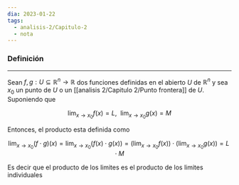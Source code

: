 ```yaml
---
dia: 2023-01-22
tags:
  - analisis-2/Capitulo-2
  - nota
---
```

### Definición
---
Sean $f, g : U \subseteq \mathbb{R}^n \to \mathbb{R}$ dos funciones definidas en el abierto $U$ de $\mathbb{R}^n$ y sea $x_0$ un punto de $U$ o un [[analisis 2/Capitulo 2/Punto frontera]] de $U$. Suponiendo que 

$$ \lim_{x \to x_0} f(x) = L, ~~ \lim_{x \to x_0} g(x) = M $$

Entonces, el producto esta definida como 

$$ \lim_{x \to x_0} (f \cdot g)(x) = \lim_{x \to x_0} (f(x) \cdot g(x)) = \bigg(\lim_{x \to x_0}f(x)\bigg) \cdot \bigg(\lim_{x \to x_0}g(x)\bigg) = L \cdot M $$

Es decir que el producto de los limites es el producto de los limites individuales